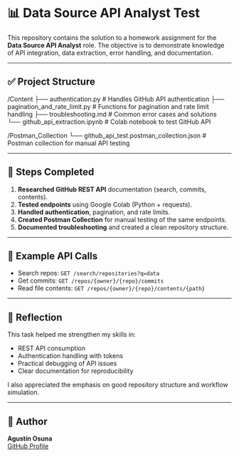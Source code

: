 # 📊 Data Source API Analyst Test

This repository contains the solution to a homework assignment for the **Data Source API Analyst** role. The objective is to demonstrate knowledge of API integration, data extraction, error handling, and documentation.

---

## ✅ Project Structure

/Content
├── authentication.py # Handles GitHub API authentication
├── pagination_and_rate_limit.py # Functions for pagination and rate limit handling
├── troubleshooting.md # Common error cases and solutions
└── github_api_extraction.ipynb # Colab notebook to test GitHub API

/Postman_Collection
└── github_api_test.postman_collection.json # Postman collection for manual API testing


---

## 🚀 Steps Completed

1. **Researched GitHub REST API** documentation (search, commits, contents).
2. **Tested endpoints** using Google Colab (Python + requests).
3. **Handled authentication**, pagination, and rate limits.
4. **Created Postman Collection** for manual testing of the same endpoints.
5. **Documented troubleshooting** and created a clean repository structure.

---

## 🧪 Example API Calls

- Search repos: `GET /search/repositories?q=data`
- Get commits: `GET /repos/{owner}/{repo}/commits`
- Read file contents: `GET /repos/{owner}/{repo}/contents/{path}`

---

## 🧠 Reflection

This task helped me strengthen my skills in:
- REST API consumption
- Authentication handling with tokens
- Practical debugging of API issues
- Clear documentation for reproducibility

I also appreciated the emphasis on good repository structure and workflow simulation.

---

## 📎 Author

**Agustín Osuna**  
[GitHub Profile](https://github.com/osunagustin)

